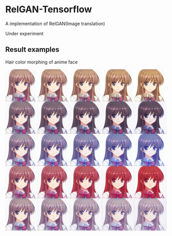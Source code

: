 # RelGAN-Tensorflow
A implementation of RelGAN(Image translation)

Under experiment

## Result examples
Hair color morphing of anime face

<img src = 'example/hair_color.png' width = '800px'>
